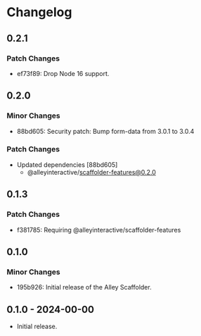 # Changelog

## 0.2.1

### Patch Changes

- ef73f89: Drop Node 16 support.

## 0.2.0

### Minor Changes

- 88bd605: Security patch: Bump form-data from 3.0.1 to 3.0.4

### Patch Changes

- Updated dependencies [88bd605]
  - @alleyinteractive/scaffolder-features@0.2.0

## 0.1.3

### Patch Changes

- f381785: Requiring @alleyinteractive/scaffolder-features

## 0.1.0

### Minor Changes

- 195b926: Initial release of the Alley Scaffolder.

## 0.1.0 - 2024-00-00

- Initial release.
